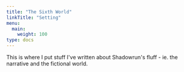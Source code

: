 ```yaml
---
title: "The Sixth World"
linkTitle: "Setting"
menu:
  main:
    weight: 100
type: docs
---
```


This is where I put stuff I've written about Shadowrun's fluff - ie. the narrative and the fictional world.
